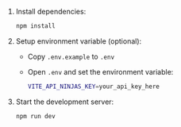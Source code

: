 
1. Install dependencies:
   ```sh
   npm install
   ```
2. Setup environment variable (optional):
   - Copy `.env.example` to `.env`
   - Open `.env` and set the environment variable:

     ```sh
     VITE_API_NINJAS_KEY=your_api_key_here
     ```

3. Start the development server:
   ```sh
   npm run dev
   ```
